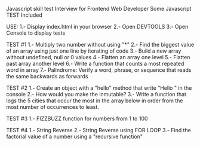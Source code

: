 Javascript skill test Interview for Frontend Web Developer
Some Javascript TEST Included

USE: 
1.- Display index.html in your browser
2.- Open DEVTOOLS
3.- Open Console to display tests

TEST #1
1.- Multiply two number without using "*"
2.- Find the biggest value of an array using just one line by iterating of code
3.- Build a new array without undefined, null or 0 values
4.- Flatten an array one level
5.- Flatten past array another level
6.- Write a function that counts a most repeated word in array
7.- Palindrome: Verify a word, phrase, or sequence that reads the same backwards as forwards

TEST #2
1.- Create an object with a "hello" method that write "Hello <name>" in the console
2.- How would you make the <name> inmutable?
3.- Write a function that logs the 5 cities that occur the most in the array below
in order from the most number of occurrences to least.

TEST #3
1.- FIZZBUZZ function for numbers from 1 to 100

TEST #4
1.- String Reverse
2.- String Reverse using FOR LOOP
3.- Find the factorial value of a number  using a "recursive function"
